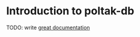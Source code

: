 # Introduction to poltak-db

TODO: write [great documentation](http://jacobian.org/writing/what-to-write/)

